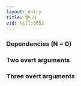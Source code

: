 ```yaml
---
layout: entry
title: སྙེང་√1
vid: Hill:0652
---
```

### Dependencies (N = 0)


### Two overt arguments


### Three overt arguments
